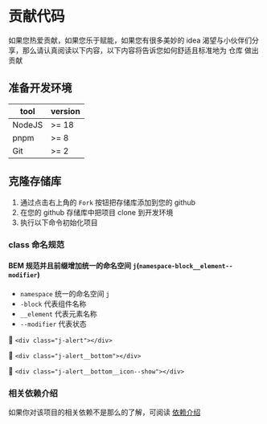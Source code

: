 # 贡献代码

如果您热爱贡献，如果您乐于赋能，如果您有很多美妙的 idea 渴望与小伙伴们分享，那么请认真阅读以下内容，以下内容将告诉您如何舒适且标准地为 仓库 做出贡献

## 准备开发环境

| tool   | version |
| ------ | ------- |
| NodeJS | >= 18   |
| pnpm   | >= 8    |
| Git    | >= 2    |

## 克隆存储库

1. 通过点击右上角的 `Fork` 按钮把存储库添加到您的 github
2. 在您的 github 存储库中把项目 clone 到开发环境
3. 执行以下命令初始化项目

### class 命名规范

#### BEM 规范并且前缀增加统一的命名空间 `j`(`namespace-block__element--modifier`)

- `namespace` 统一的命名空间 `j`
- `-block` 代表组件名称
- `__element` 代表元素名称
- `--modifier` 代表状态

🌰 `<div class="j-alert"></div>`

🌰 `<div class="j-alert__bottom"></div>`

🌰 `<div class="j-alert__bottom__icon--show"></div>`

### 相关依赖介绍

如果你对该项目的相关依赖不是那么的了解，可阅读 [依赖介绍](./DEPEND.md)
